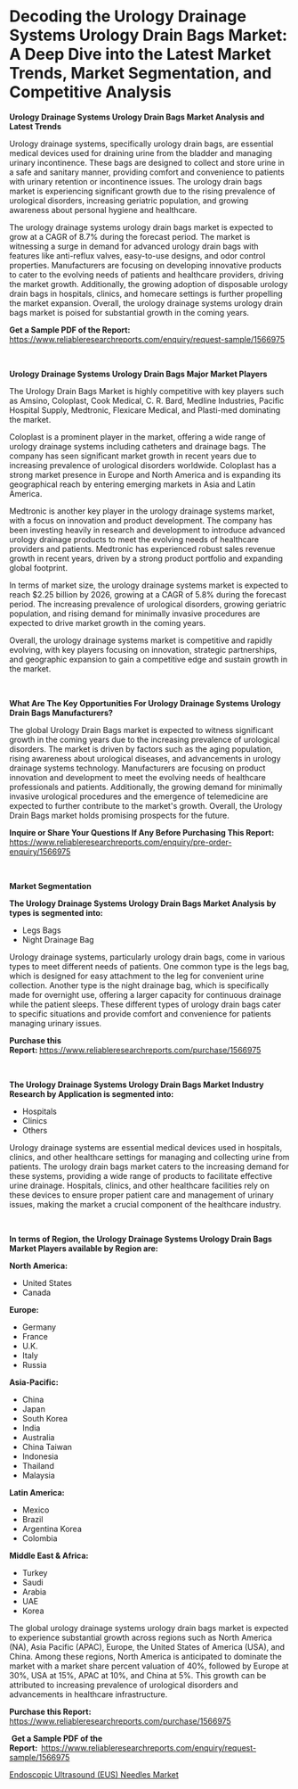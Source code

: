 <p><h1>Decoding the Urology Drainage Systems Urology Drain Bags Market: A Deep Dive into the Latest Market Trends, Market Segmentation, and Competitive Analysis</h1></p><p><strong>Urology Drainage Systems Urology Drain Bags Market Analysis and Latest Trends</strong></p>
<p><p>Urology drainage systems, specifically urology drain bags, are essential medical devices used for draining urine from the bladder and managing urinary incontinence. These bags are designed to collect and store urine in a safe and sanitary manner, providing comfort and convenience to patients with urinary retention or incontinence issues. The urology drain bags market is experiencing significant growth due to the rising prevalence of urological disorders, increasing geriatric population, and growing awareness about personal hygiene and healthcare.</p><p>The urology drainage systems urology drain bags market is expected to grow at a CAGR of 8.7% during the forecast period. The market is witnessing a surge in demand for advanced urology drain bags with features like anti-reflux valves, easy-to-use designs, and odor control properties. Manufacturers are focusing on developing innovative products to cater to the evolving needs of patients and healthcare providers, driving the market growth. Additionally, the growing adoption of disposable urology drain bags in hospitals, clinics, and homecare settings is further propelling the market expansion. Overall, the urology drainage systems urology drain bags market is poised for substantial growth in the coming years.</p></p>
<p><strong>Get a Sample PDF of the Report:&nbsp;</strong> <a href="https://www.reliableresearchreports.com/enquiry/request-sample/1566975">https://www.reliableresearchreports.com/enquiry/request-sample/1566975</a></p>
<p>&nbsp;</p>
<p><strong>Urology Drainage Systems Urology Drain Bags Major Market Players</strong></p>
<p><p>The Urology Drain Bags Market is highly competitive with key players such as Amsino, Coloplast, Cook Medical, C. R. Bard, Medline Industries, Pacific Hospital Supply, Medtronic, Flexicare Medical, and Plasti-med dominating the market. </p><p>Coloplast is a prominent player in the market, offering a wide range of urology drainage systems including catheters and drainage bags. The company has seen significant market growth in recent years due to increasing prevalence of urological disorders worldwide. Coloplast has a strong market presence in Europe and North America and is expanding its geographical reach by entering emerging markets in Asia and Latin America.</p><p>Medtronic is another key player in the urology drainage systems market, with a focus on innovation and product development. The company has been investing heavily in research and development to introduce advanced urology drainage products to meet the evolving needs of healthcare providers and patients. Medtronic has experienced robust sales revenue growth in recent years, driven by a strong product portfolio and expanding global footprint.</p><p>In terms of market size, the urology drainage systems market is expected to reach $2.25 billion by 2026, growing at a CAGR of 5.8% during the forecast period. The increasing prevalence of urological disorders, growing geriatric population, and rising demand for minimally invasive procedures are expected to drive market growth in the coming years.</p><p>Overall, the urology drainage systems market is competitive and rapidly evolving, with key players focusing on innovation, strategic partnerships, and geographic expansion to gain a competitive edge and sustain growth in the market.</p></p>
<p>&nbsp;</p>
<p><strong>What Are The Key Opportunities For Urology Drainage Systems Urology Drain Bags Manufacturers?</strong></p>
<p><p>The global Urology Drain Bags market is expected to witness significant growth in the coming years due to the increasing prevalence of urological disorders. The market is driven by factors such as the aging population, rising awareness about urological diseases, and advancements in urology drainage systems technology. Manufacturers are focusing on product innovation and development to meet the evolving needs of healthcare professionals and patients. Additionally, the growing demand for minimally invasive urological procedures and the emergence of telemedicine are expected to further contribute to the market's growth. Overall, the Urology Drain Bags market holds promising prospects for the future.</p></p>
<p><strong>Inquire or Share Your Questions If Any Before Purchasing This Report:</strong> <a href="https://www.reliableresearchreports.com/enquiry/pre-order-enquiry/1566975">https://www.reliableresearchreports.com/enquiry/pre-order-enquiry/1566975</a></p>
<p>&nbsp;</p>
<p><strong>Market Segmentation</strong></p>
<p><strong>The Urology Drainage Systems Urology Drain Bags Market Analysis by types is segmented into:</strong></p>
<p><ul><li>Legs Bags</li><li>Night Drainage Bag</li></ul></p>
<p><p>Urology drainage systems, particularly urology drain bags, come in various types to meet different needs of patients. One common type is the legs bag, which is designed for easy attachment to the leg for convenient urine collection. Another type is the night drainage bag, which is specifically made for overnight use, offering a larger capacity for continuous drainage while the patient sleeps. These different types of urology drain bags cater to specific situations and provide comfort and convenience for patients managing urinary issues.</p></p>
<p><strong>Purchase this Report:&nbsp;</strong><a href="https://www.reliableresearchreports.com/purchase/1566975">https://www.reliableresearchreports.com/purchase/1566975</a></p>
<p>&nbsp;</p>
<p><strong>The Urology Drainage Systems Urology Drain Bags Market Industry Research by Application is segmented into:</strong></p>
<p><ul><li>Hospitals</li><li>Clinics</li><li>Others</li></ul></p>
<p><p>Urology drainage systems are essential medical devices used in hospitals, clinics, and other healthcare settings for managing and collecting urine from patients. The urology drain bags market caters to the increasing demand for these systems, providing a wide range of products to facilitate effective urine drainage. Hospitals, clinics, and other healthcare facilities rely on these devices to ensure proper patient care and management of urinary issues, making the market a crucial component of the healthcare industry.</p></p>
<p>&nbsp;</p>
<p><strong>In terms of Region, the Urology Drainage Systems Urology Drain Bags Market Players available by Region are:</strong></p>
<p>
    <p> <strong> North America: </strong>
        <ul>
            <li>United States</li>
            <li>Canada</li>
        </ul>
        </p> 
    <p> <strong> Europe: </strong>
        <ul>
            <li>Germany</li>
            <li>France</li>
            <li>U.K.</li>
            <li>Italy</li>
            <li>Russia</li>
        </ul>
        </p> 
    <p> <strong> Asia-Pacific: </strong>
        <ul>
            <li>China</li>
            <li>Japan</li>
            <li>South Korea</li>
            <li>India</li>
            <li>Australia</li>
            <li>China Taiwan</li>
            <li>Indonesia</li>
            <li>Thailand</li>
            <li>Malaysia</li>
        </ul>
        </p> 
    <p> <strong> Latin America: </strong>
        <ul>
            <li>Mexico</li>
            <li>Brazil</li>
            <li>Argentina Korea</li>
            <li>Colombia</li>
        </ul>
        </p> 
    <p> <strong> Middle East & Africa: </strong>
        <ul>
            <li>Turkey</li>
            <li>Saudi</li>
            <li>Arabia</li>
            <li>UAE</li>
            <li>Korea</li>
        </ul>
    </p>
    </p>
<p><p>The global urology drainage systems urology drain bags market is expected to experience substantial growth across regions such as North America (NA), Asia Pacific (APAC), Europe, the United States of America (USA), and China. Among these regions, North America is anticipated to dominate the market with a market share percent valuation of 40%, followed by Europe at 30%, USA at 15%, APAC at 10%, and China at 5%. This growth can be attributed to increasing prevalence of urological disorders and advancements in healthcare infrastructure.</p></p>
<p><strong>Purchase this Report: </strong><a href="https://www.reliableresearchreports.com/purchase/1566975">https://www.reliableresearchreports.com/purchase/1566975</a></p>
<p>&nbsp;<strong>Get a Sample PDF of the Report:&nbsp;&nbsp;</strong><a href="https://www.reliableresearchreports.com/enquiry/request-sample/1566975">https://www.reliableresearchreports.com/enquiry/request-sample/1566975</a></p>
<p><strong></strong></p>
<p><p><a href="https://github.com/gdfhhhj/Market-Research-Report-List-3/blob/main/endoscopic-ultrasound-eus-needles-market.md">Endoscopic Ultrasound (EUS) Needles Market</a></p></p>